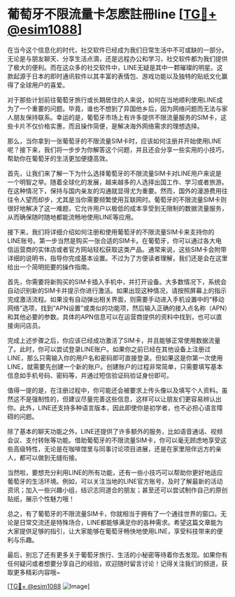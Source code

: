 # 葡萄牙不限流量卡怎麽註冊line [[TG💪+ @esim1088](https://t.me/s/esim1088)]

在当今这个信息化的时代，社交软件已经成为我们日常生活中不可或缺的一部分。无论是与朋友聊天、分享生活点滴，还是远程办公和学习，社交软件都为我们提供了极大的便利。而在这众多的社交软件中，LINE无疑是其中一颗璀璨的明星。这款起源于日本的即时通讯软件以其丰富的表情包、游戏功能以及独特的贴纸文化赢得了全球用户的喜爱。

对于那些计划前往葡萄牙旅行或长期居住的人来说，如何在当地顺利使用LINE成为了一个重要的问题。毕竟，谁也不想到了异国他乡后，因为网络问题而无法与家人朋友保持联系。幸运的是，葡萄牙市场上有许多提供不限流量服务的SIM卡，这些卡片不仅价格实惠，而且操作简便，是解决海外网络需求的理想选择。

那么，当你拿到一张葡萄牙的不限流量SIM卡时，应该如何注册并开始使用LINE呢？接下来，我们将一步步为你解答这个问题，并且还会分享一些实用的小技巧，帮助你在葡萄牙的生活更加便捷高效。

首先，让我们来了解一下为什么选择葡萄牙的不限流量SIM卡对LINE用户来说是一个明智之举。随着全球化的发展，越来越多的人选择出国工作、学习或者旅游。在这种情况下，保持与国内亲友的沟通就显得尤为重要。然而，国外的漫游费用往往令人望而却步，尤其是当你需要频繁使用互联网时。葡萄牙的不限流量SIM卡则很好地解决了这一难题，它允许用户以极低的成本享受到无限制的数据流量服务，从而确保随时随地都能流畅地使用LINE等应用。

接下来，我们将详细介绍如何注册和使用葡萄牙的不限流量SIM卡来支持你的LINE账号。第一步当然是购买一张合适的SIM卡。在葡萄牙，你可以通过各大电信运营商的实体店或者官方网站轻松获取这类产品。通常来说，这些SIM卡会附带详细的说明书，指导你完成基本设置。不过为了方便读者理解，我们还是会在这里给出一个简明扼要的操作指南。

首先，你需要将新购买的SIM卡插入手机中，并打开设备。大多数情况下，系统会自动识别新的SIM卡并提示你进行激活。如果出现这种情况，请按照屏幕上的指示完成激活流程。如果没有自动弹出相关界面，则需要手动进入手机设置中的“移动网络”选项，找到“APN设置”或类似的功能项，然后输入正确的接入点名称（APN）和其他必要的参数。具体的APN信息可以在运营商提供的资料中找到，也可以直接询问店员。

完成上述步骤之后，你应该已经成功激活了SIM卡，并且能够正常使用数据流量了。此时，你可以尝试登录LINE账户。如果你之前已经在其他设备上注册过LINE，那么只需输入你的用户名和密码即可直接登录。但如果这是你第一次使用LINE，就需要先创建一个新的账户。创建账户的过程非常简单，只需要填写基本信息如手机号码、密码等，并通过短信验证码验证身份即可。

值得一提的是，在注册过程中，你可能还会被要求上传头像以及填写个人资料。虽然这不是强制性的，但建议尽量完善这些信息，这样可以让朋友们更容易辨认出你。此外，LINE还支持多种语言版本，因此即使你是初学者，也不必担心语言障碍的问题。

除了基本的聊天功能之外，LINE还提供了许多额外的服务，比如语音通话、视频会议、支付转账等功能。借助葡萄牙的不限流量SIM卡，你可以毫无顾虑地享受这些高级特性，无论是在咖啡馆里与同事讨论项目进展，还是在家里陪伴远方的亲人，都可以做到无缝衔接。

当然啦，要想充分利用LINE的所有功能，还有一些小技巧可以帮助你更好地适应葡萄牙的生活环境。例如，可以关注当地的LINE官方账号，及时了解最新的活动资讯；加入一些兴趣小组，结识志同道合的朋友；甚至还可以尝试制作自己的原创贴纸，展示个性魅力哦！

总之，有了葡萄牙的不限流量SIM卡，你就相当于拥有了一个通往世界的窗口。无论是日常交流还是特殊场合，LINE都能够满足你的各种需求。希望这篇文章能为大家提供足够的指引，让大家能够在葡萄牙畅快地使用LINE，享受科技带来的便利与乐趣。

最后，别忘了还有更多关于葡萄牙旅行、生活的小秘密等待着你去发现。如果你有任何疑问或者想要分享自己的经验，欢迎随时留言讨论！记得关注我们的频道，获取更多精彩内容哦~ 

[[TG💪+ @esim1088](https://t.me/s/esim1088) ![Image](https://i.postimg.cc/4NQfJmqS/Snipaste-2025-05-13-00-14-12.png)]